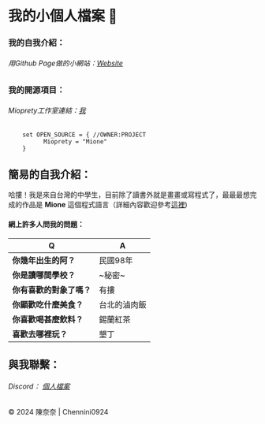 # 我的小個人檔案 🫠
### 我的自我介紹：
###### 用Github Page做的小網站：[Website](https://chennini0924.github.io/ChenNini0924/) 

### 我的開源項目：
###### Mioprety工作室連結：[我](https://github.com/Mioprety)
        set OPEN_SOURCE = { //OWNER:PROJECT
              Mioprety = "Mione"
        }

## 簡易的自我介紹：
哈摟！我是來自台灣的中學生，目前除了讀書外就是畫畫或寫程式了，最最最想完成的作品是 **Mione** 這個程式語言（詳細內容歡迎參考[這裡](https://github.com/Mioprety/Mione))


#### 網上許多人問我的問題：
| Q | A |
| -|-|
|**你幾年出生的阿？**| 民國98年|
|**你是讀哪間學校？**| ~秘密~|
|**你有喜歡的對象了嗎？**|有摟|
|**你顯歡吃什麼美食？**|台北的滷肉飯|
|**你喜歡喝甚麼飲料？**|錫蘭紅茶|
|**喜歡去哪裡玩？**|墾丁|

## 與我聯繫：
###### Discord： [個人檔案](https://discordapp.com/users/1215881890309869661)


<div class="footer">
        &copy; 2024 陳奈奈  |  Chennini0924
</div>
